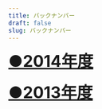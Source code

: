 ```yaml
---
title: バックナンバー
draft: false
slug: バックナンバー
---
```


<div onclick="obj=document.getElementById('open').style; obj.display=(obj.display=='none')?'block':'none';">
  <a style="cursor:pointer;"><font size="6"><u><b>●2014年度</b></u></font></a>
</div>
<div id="open" style="display:none;clear:both;">

  <br><a href="/pdf/14/top.pdf">・表紙</a>
  <br><br><a href="/pdf/14/schoolview.pdf">・校内疑似体験</a>
  <br><br><a href="/pdf/14/wilber.pdf">・ウィルバーフォース振り子</a>
  <br><br><a href="/pdf/14/tv.pdf">・テレビ石</a>
  <br><br><a href="/pdf/14/effect.pdf">・ギターエフェクターの作成(↓紹介PV)</a>
  <br><br><a href="/pdf/14/moze.pdf">・モーゼ効果と反磁性</a>
  <br><br><a href="/pdf/14/net.pdf">・ネット社会の安全性について</a>
  <br><br><a href="/pdf/14/black.pdf">・ブラックウォールと偏光板</a>
  <br><br><a href="/pdf/14/kikai.pdf">・機械と話せる日は来るのか</a>
  <br><br><a href="/pdf/14/ship.pdf">・船、橋、卵</a>
  <br><br><a href="/pdf/14/mycom.pdf">・マイコンボードとブレッドボードによる小学生でもできる簡単超多機能機械製作</a>
  <br><br><a href="/pdf/14/back.pdf">・あとがき</a>
  <br>
  <br><object width="560" height="315"><param name="movie" value="//www.youtube.com/v/-7mifO-sgNA?hl=ja_JP&amp;version=3"></param><param name="allowFullScreen" value="true"></param><param name="allowscriptaccess" value="always"></param><embed src="//www.youtube.com/v/-7mifO-sgNA?hl=ja_JP&amp;version=3" type="application/x-shockwave-flash" width="560" height="315" allowscriptaccess="always" allowfullscreen="true"></embed></object>
  <br>

</div>
<br>




<div onclick="obj=document.getElementById('open2').style; obj.display=(obj.display=='none')?'block':'none';">
  <a style="cursor:pointer;"><font size="6"><u><b>●2013年度</b></u></font></a>
</div>
<div id="open2" style="display:none;clear:both;">

  <br><a href="/pdf/13/eatbite.pdf">EAT&BITE</a>
  <br><br><a href="http://www.freem.ne.jp/win/game/5616"target="_blank">EAT&BITE(ゲーム本体)をDL</a>
  <br><br><a href="/pdf/13/yama.pdf">カオス理論(Chaos theory)</a>
  <br><br><a href="/pdf/13/sato.pdf">データ圧縮について</a>
  <br><br><a href="/pdf/13/bunko.pdf">製作費０円！お手軽分光器</a>
  <br><br><a href="/pdf/13/sunadokei.pdf">水の中の砂時計</a>
  <br><br><a href="/pdf/13/tatumaki.pdf">竜巻発生装置</a>
  </div>
  <br><br>

</div>

